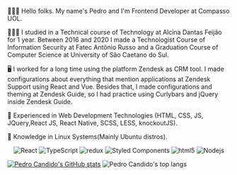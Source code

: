 👨🏻‍💻 Hello folks. My name's Pedro and I'm Frontend Developer at Compasso UOL.

👨🏻‍🎓 I studied in a Technical course of Technology at Alcina Dantas Feijão for 1 year. Between 2016 and 2020 I made a Technologist Course of Information Security at Fatec Antônio Russo and a Graduation Course of Computer Science at University of São Caetano do Sul.

🖥️ I worked for a long time using the platform Zendesk as CRM tool. I made configurations about everything that mention applications at Zendesk Support using React and Vue. Besides that, I made configurations and theming at Zendesk Guide, so I had practice using Curlybars and jQuery inside Zendesk Guide.

📱 Experienced in Web Development Technologies (HTML, CSS, JS, JQuery,React JS, React Native, SCSS, LESS, knockoutJS).

🐧 Knowledge in Linux Systems(Mainly Ubuntu distros).

<center>
<p>
  <img alt="React" src="https://img.shields.io/badge/-React-45b8d8?style=flat-square&logo=react&logoColor=white" />
  <img alt="TypeScript" src="https://img.shields.io/badge/-TypeScript-007ACC?style=flat-square&logo=typescript&logoColor=white" />
  <img alt="redux" src="https://img.shields.io/badge/-Redux-764ABC?style=flat-square&logo=redux&logoColor=white" />
  <img alt="Styled Components" src="https://img.shields.io/badge/-Styled_Components-db7092?style=flat-square&logo=styled-components&logoColor=white" />
  <img alt="html5" src="https://img.shields.io/badge/-HTML5-E34F26?style=flat-square&logo=html5&logoColor=white" />
  <img alt="Nodejs" src="https://img.shields.io/badge/-Nodejs-43853d?style=flat-square&logo=Node.js&logoColor=white" />
</p>
</center>



[![Pedro Candido's GitHub stats](https://github-readme-stats.vercel.app/api?username=pedro-candido&show_icons=true&theme=dracula&include_all_commits=true&count_private=true)](https://github.com/pedro-candido)
![Pedro Candido's top langs](https://github-readme-stats.vercel.app/api/top-langs/?username=pedro-candido&layout=compact&langs_count=16&theme=dracula)
